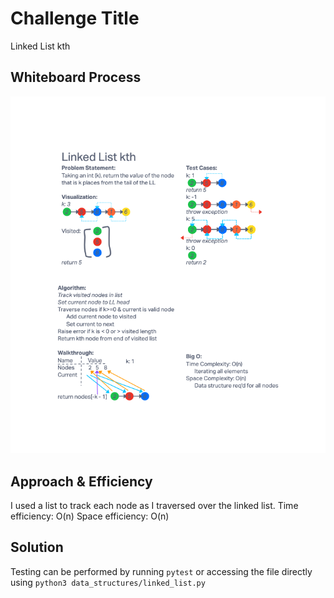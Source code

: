 # Challenge Title
Linked List kth

## Whiteboard Process
![Whiteboard](White%20Board.png)

## Approach & Efficiency
I used a list to track each node as I traversed over the linked list.
Time efficiency: O(n)
Space efficiency: O(n)

## Solution
Testing can be performed by running `pytest` or accessing the file directly using `python3 data_structures/linked_list.py`
